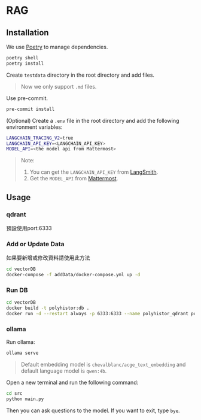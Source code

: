 # RAG

## Installation

We use [Poetry](https://python-poetry.org/) to manage dependencies.

```bash
poetry shell
poetry install
```


Create `testdata` directory in the root directory and add files.

> Now we only support `.md` files.

Use pre-commit.
```bash
pre-commit install
```


(Optional) Create a `.env` file in the root directory and add the following environment variables:

```bash
LANGCHAIN_TRACING_V2=true
LANGCHAIN_API_KEY=<LANGCHAIN_API_KEY>
MODEL_API=<the model api from Mattermost>
```
> Note:
> 1. You can get the `LANGCHAIN_API_KEY` from [LangSmith](https://www.langchain.com/langsmith).
> 2. Get the `MODEL_API` from [Mattermost](https://chat.coscup.org/coscup/pl/hjez3dwmtjbk8du1rih9ne66wo).


## Usage

### qdrant
預設使用port:6333
### Add or Update Data
如果要新增或修改資料請使用此方法
```bash
cd vectorDB
docker-compose -f addData/docker-compose.yml up -d  
```
### Run DB
```bash
cd vectorDB
docker build -t polyhistor:db .
docker run -d --restart always -p 6333:6333 --name polyhistor_qdrant polyhistor:db
```

### ollama

Run ollama:
```bash
ollama serve
```
> Default embedding model is `chevalblanc/acge_text_embedding` and default language model is `qwen:4b`.

Open a new terminal and run the following command:
```bash
cd src
python main.py
```

Then you can ask questions to the model.
If you want to exit, type `bye`.
